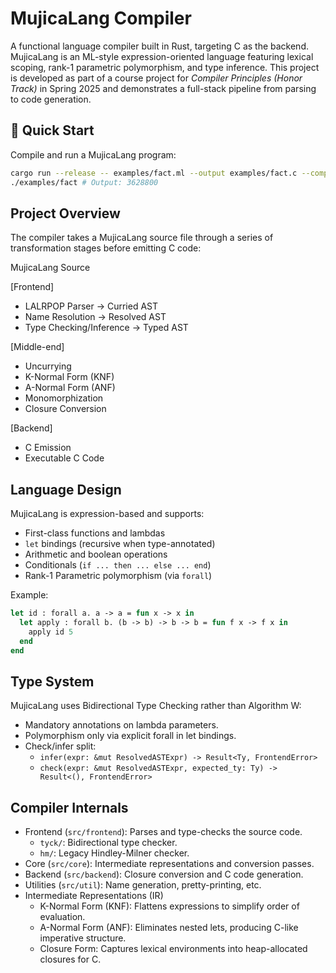 # MujicaLang Compiler

A functional language compiler built in Rust, targeting C as the backend. MujicaLang is an ML-style expression-oriented language featuring lexical scoping, rank-1 parametric polymorphism, and type inference. This project is developed as part of a course project for *Compiler Principles (Honor Track)* in Spring 2025 and demonstrates a full-stack pipeline from parsing to code generation.

## 🚀 Quick Start

Compile and run a MujicaLang program:

```bash
cargo run --release -- examples/fact.ml --output examples/fact.c --compile --exec examples/fact
./examples/fact # Output: 3628800
```

## Project Overview

The compiler takes a MujicaLang source file through a series of transformation stages before emitting C code:

MujicaLang Source

[Frontend]
- LALRPOP Parser → Curried AST
- Name Resolution → Resolved AST
- Type Checking/Inference → Typed AST

[Middle-end]
- Uncurrying
- K-Normal Form (KNF)
- A-Normal Form (ANF)
- Monomorphization
- Closure Conversion

[Backend]
- C Emission
- Executable C Code

## Language Design

MujicaLang is expression-based and supports:

- First-class functions and lambdas
- `let` bindings (recursive when type-annotated)
- Arithmetic and boolean operations
- Conditionals (`if ... then ... else ... end`)
- Rank-1 Parametric polymorphism (via `forall`)

Example:

```ml
let id : forall a. a -> a = fun x -> x in
  let apply : forall b. (b -> b) -> b -> b = fun f x -> f x in
    apply id 5
  end
end
```

## Type System

MujicaLang uses Bidirectional Type Checking rather than Algorithm W:

- Mandatory annotations on lambda parameters.
- Polymorphism only via explicit forall in let bindings.
- Check/infer split:
  - ```infer(expr: &mut ResolvedASTExpr) -> Result<Ty, FrontendError>```
  - ```check(expr: &mut ResolvedASTExpr, expected_ty: Ty) -> Result<(), FrontendError>```

## Compiler Internals

- Frontend (`src/frontend`): Parses and type-checks the source code.
  - `tyck/`: Bidirectional type checker.
  - `hm/`: Legacy Hindley-Milner checker.
- Core (`src/core`): Intermediate representations and conversion passes.
- Backend (`src/backend`): Closure conversion and C code generation.
- Utilities (`src/util`): Name generation, pretty-printing, etc.
- Intermediate Representations (IR)
  - K-Normal Form (KNF): Flattens expressions to simplify order of evaluation.
  - A-Normal Form (ANF): Eliminates nested lets, producing C-like imperative structure.
  - Closure Form: Captures lexical environments into heap-allocated closures for C.